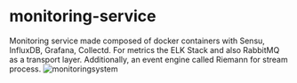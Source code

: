 # monitoring-service
Monitoring service made composed of docker containers with Sensu, InfluxDB, Grafana, Collectd. For metrics the ELK Stack and also RabbitMQ as a transport layer. Additionally, an event engine called Riemann for stream process.
![monitoringsystem](https://cloud.githubusercontent.com/assets/5986103/25095727/94a4baa2-2362-11e7-89bf-d930aed31293.png)

